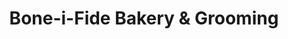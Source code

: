 ---
title: "Bone-i-Fide Bakery & Grooming"
url: /aiken/bone-i-fide-bakery-and-grooming/
shop: pet
---
